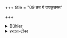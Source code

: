 +++
title = "09 तत्र ये पापकृतस्त"

+++

<details><summary>Bühler</summary>

9. Those among these (sons) who commit sin, peṛṣ alone, just as the leaf of a tree (which has been attacked by worms falls without injuring its branch or tree). They do not hurt their ancestors.
</details>

<details><summary>हरदत्त-टीका</summary>

## सूत्रम्
तत्र ये पापकृतस्त एवं ध्वंसन्ति यथा पर्णं वनस्पतेर्न परान् हिंसन्ति ॥ ९॥  
### प्रस्तावः
तत्राऽऽह—  
## टिप्पनी
तत्र प्रजासन्ताने ये पापस्य कर्तारः, त एव ध्वंसन्ते न परान् पित्रादीन् हिंसन्ति । यथा यदेव पर्णं वनस्पतेः कीटादिभिर्दूषितं तदेव पतति, न वनस्पतिं शाखान्तरं वा पातयति तद्वत् ॥९॥
</details>

